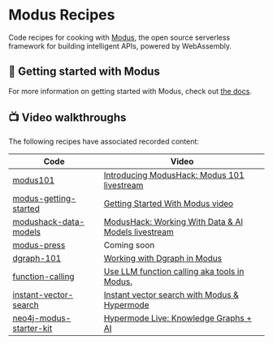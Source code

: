 # Modus Recipes

Code recipes for cooking with [Modus](https://github.com/hypermodeinc/modus), the open source
serverless framework for building intelligent APIs, powered by WebAssembly.

## 🚀 Getting started with Modus

For more information on getting started with Modus, check out
[the docs](https://docs.hypermode.com/modus/overview).

## 📺 Video walkthroughs

The following recipes have associated recorded content:

| Code                                                      | Video                                                                                                                                              |
| --------------------------------------------------------- | -------------------------------------------------------------------------------------------------------------------------------------------------- |
| [modus101](modus101/)                                     | [Introducing ModusHack: Modus 101 livestream](https://www.youtube.com/watch?v=8vgXmZPKjbo)                                                         |
| [modus-getting-started](modus-getting-started/)           | [Getting Started With Modus video](https://www.youtube.com/watch?v=3CcJTXTmz88)                                                                    |
| [modushack-data-models](modushack-data-models/)           | [ModusHack: Working With Data & AI Models livestream](https://www.youtube.com/watch?v=gB-v7YWwkCw&list=PLzOEKEHv-5e3zgRGzDysyUm8KQklHQQgi&index=3) |
| [modus-press](modus-press/)                               | Coming soon                                                                                                                                        |
| [dgraph-101](dgraph-101/)                                 | [Working with Dgraph in Modus](https://youtu.be/Z2fB-nBf4Wo)                                                                                       |
| [function-calling](function-calling/)                     | [Use LLM function calling aka tools in Modus.](https://youtu.be/afFk7JzSIm0)                                                                       |
| [instant-vector-search](instant-vector-search)            | [Instant vector search with Modus & Hypermode](https://www.youtube.com/watch?v=4H_xPTUbwL8)                                                        |
| [neo4j-modus-starter-kit](neo4j/neo4j-modus-starter-kit/) | [Hypermode Live: Knowledge Graphs + AI](https://www.youtube.com/live/22g-QZPvFPw?si=IAG46M9K6atKv3vD&t=1471)                                       |
